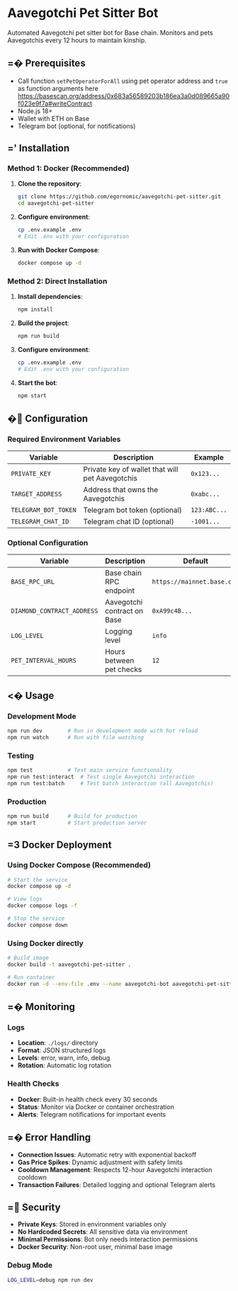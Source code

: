 # Aavegotchi Pet Sitter Bot

Automated Aavegotchi pet sitter bot for Base chain. Monitors and pets Aavegotchis every 12 hours to maintain kinship.

## =� Prerequisites

- Call function `setPetOperatorForAll` using pet operator address and `true` as function arguments here https://basescan.org/address/0x683a56589203b186ea3a0d089665a90f023e9f7a#writeContract
- Node.js 18+
- Wallet with ETH on Base
- Telegram bot (optional, for notifications)

## =' Installation

### Method 1: Docker (Recommended)

1. **Clone the repository**:
   ```bash
   git clone https://github.com/egornomic/aavegotchi-pet-sitter.git
   cd aavegotchi-pet-sitter
   ```

2. **Configure environment**:
   ```bash
   cp .env.example .env
   # Edit .env with your configuration
   ```

3. **Run with Docker Compose**:
   ```bash
   docker compose up -d
   ```

### Method 2: Direct Installation

1. **Install dependencies**:
   ```bash
   npm install
   ```

2. **Build the project**:
   ```bash
   npm run build
   ```

3. **Configure environment**:
   ```bash
   cp .env.example .env
   # Edit .env with your configuration
   ```

4. **Start the bot**:
   ```bash
   npm start
   ```

## � Configuration

### Required Environment Variables

| Variable | Description | Example |
|----------|-------------|---------|
| `PRIVATE_KEY` | Private key of wallet that will pet Aavegotchis | `0x123...` |
| `TARGET_ADDRESS` | Address that owns the Aavegotchis | `0xabc...` |
| `TELEGRAM_BOT_TOKEN` | Telegram bot token (optional) | `123:ABC...` |
| `TELEGRAM_CHAT_ID` | Telegram chat ID (optional) | `-1001...` |

### Optional Configuration

| Variable | Description | Default |
|----------|-------------|---------|
| `BASE_RPC_URL` | Base chain RPC endpoint | `https://mainnet.base.org` |
| `DIAMOND_CONTRACT_ADDRESS` | Aavegotchi contract on Base | `0xA99c4B...` |
| `LOG_LEVEL` | Logging level | `info` |
| `PET_INTERVAL_HOURS` | Hours between pet checks | `12` |

## <� Usage

### Development Mode
```bash
npm run dev        # Run in development mode with hot reload
npm run watch      # Run with file watching
```

### Testing
```bash
npm test           # Test main service functionality
npm run test:interact  # Test single Aavegotchi interaction
npm run test:batch     # Test batch interaction (all Aavegotchis)
```

### Production
```bash
npm run build      # Build for production
npm start          # Start production server
```

## =3 Docker Deployment

### Using Docker Compose (Recommended)
```bash
# Start the service
docker compose up -d

# View logs
docker compose logs -f

# Stop the service
docker compose down
```

### Using Docker directly
```bash
# Build image
docker build -t aavegotchi-pet-sitter .

# Run container
docker run -d --env-file .env --name aavegotchi-bot aavegotchi-pet-sitter
```

## =� Monitoring

### Logs
- **Location**: `./logs/` directory
- **Format**: JSON structured logs
- **Levels**: error, warn, info, debug
- **Rotation**: Automatic log rotation

### Health Checks
- **Docker**: Built-in health check every 30 seconds
- **Status**: Monitor via Docker or container orchestration
- **Alerts**: Telegram notifications for important events

## =� Error Handling

- **Connection Issues**: Automatic retry with exponential backoff
- **Gas Price Spikes**: Dynamic adjustment with safety limits
- **Cooldown Management**: Respects 12-hour Aavegotchi interaction cooldown
- **Transaction Failures**: Detailed logging and optional Telegram alerts

## = Security

- **Private Keys**: Stored in environment variables only
- **No Hardcoded Secrets**: All sensitive data via environment
- **Minimal Permissions**: Bot only needs interaction permissions
- **Docker Security**: Non-root user, minimal base image

### Debug Mode
```bash
LOG_LEVEL=debug npm run dev
```
